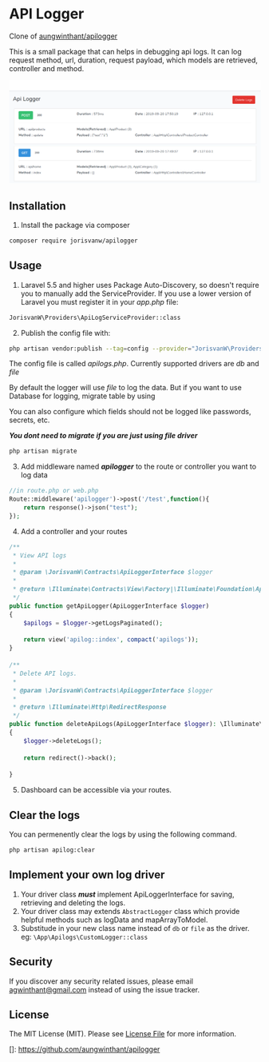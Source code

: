
# API Logger

Clone of [aungwinthant/apilogger](https://github.com/aungwinthant/apilogger)

This is a small package that can helps in debugging api logs. It can log 
request method, url, duration, request payload, which models are retrieved, controller and method. 

![screenshot](screenshot.png)

##  Installation

1. Install the package via composer

```bash
composer require jorisvanw/apilogger
```
## Usage

1.  Laravel 5.5 and higher uses Package Auto-Discovery, so doesn't require you to manually add
the ServiceProvider. If you use a lower version of Laravel you must register it in your 
_app.php_ file:

```bash
JorisvanW\Providers\ApiLogServiceProvider::class
```

2. Publish the config file with:

```bash
php artisan vendor:publish --tag=config --provider="JorisvanW\Providers\ApiLogServiceProvider"
```

The config file is called *apilogs.php*. Currently supported drivers are *db* and *file*

By default the logger will use *file* to log the data. But if you want to use Database for logging, migrate table by using

You can also configure which fields should not be logged like passwords, secrets, etc.

***You dont need to migrate if you are just using file driver***

```bash
php artisan migrate
```

3. Add middleware named ***apilogger*** to the route or controller you want to log data

```php
//in route.php or web.php
Route::middleware('apilogger')->post('/test',function(){
    return response()->json("test");
});
```

4. Add a controller and your routes

```php
/**
 * View API logs
 *
 * @param \JorisvanW\Contracts\ApiLoggerInterface $logger
 *
 * @return \Illuminate\Contracts\View\Factory|\Illuminate\Foundation\Application|\Illuminate\View\View
 */
public function getApiLogger(ApiLoggerInterface $logger)
{
    $apilogs = $logger->getLogsPaginated();

    return view('apilog::index', compact('apilogs'));
}

/**
 * Delete API logs.
 *
 * @param \JorisvanW\Contracts\ApiLoggerInterface $logger
 *
 * @return \Illuminate\Http\RedirectResponse
 */
public function deleteApiLogs(ApiLoggerInterface $logger): \Illuminate\Http\RedirectResponse
{
    $logger->deleteLogs();

    return redirect()->back();

}
```

5. Dashboard can be accessible via your routes.

## Clear the logs

You can permenently clear the logs by using the following command.
```bash
php artisan apilog:clear
```
## Implement your own log driver

1. Your driver class ***must*** implement ApiLoggerInterface for saving, retrieving and deleting the logs.
2. Your driver class may extends `AbstractLogger` class which provide helpful methods such as logData and mapArrayToModel.
3. Substitude in your new class name instead of `db` or `file` as the driver. eg: `\App\Apilogs\CustomLogger::class`

## Security

If you discover any security related issues, please email agwinthant@gmail.com instead of using the issue tracker.

## License

The MIT License (MIT). Please see [License File](LICENSE.md) for more information.


[]: https://github.com/aungwinthant/apilogger
